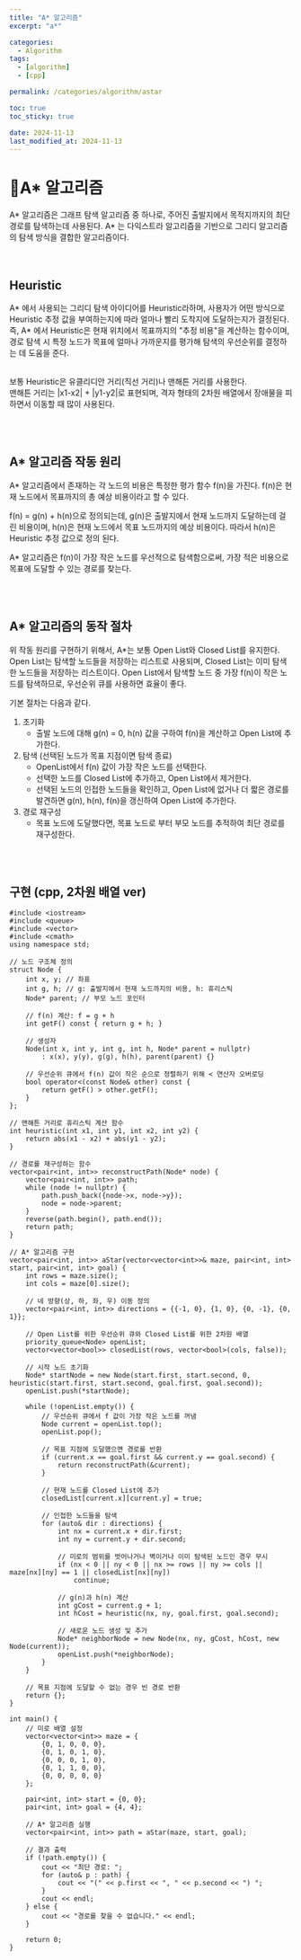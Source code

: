 ```yaml
---
title: "A* 알고리즘"
excerpt: "a*"

categories:
  - Algorithm
tags:
  - [algorithm]
  - [cpp]

permalink: /categories/algorithm/astar

toc: true
toc_sticky: true

date: 2024-11-13
last_modified_at: 2024-11-13
---
```


# 🦥A* 알고리즘
A* 알고리즘은 그래프 탐색 알고리즘 중 하나로, 주어진 출발지에서 목적지까지의 최단 경로를 탐색하는데 사용된다. A* 는 다익스트라 알고리즘을 기반으로 그리디 알고리즘의 탐색 방식을 결합한 알고리즘이다. <br>
<br><br>


## Heuristic
A* 에서 사용되는 그리디 탐색 아이디어를 Heuristic라하며, 사용자가 어떤 방식으로 Heuristic 추정 값을 부여하는지에 따라 얼마나 빨리 도착지에 도달하는지가 결정된다. 즉, A* 에서 Heuristic은 현재 위치에서 목표까지의 "추정 비용"을 계산하는 함수이며, 경로 탐색 시 특정 노드가 목표에 얼마나 가까운지를 평가해 탐색의 우선순위를 결정하는 데 도움을 준다. <br>
<br>

보통 Heuristic은 유클리디안 거리(직선 거리)나 맨해튼 거리를 사용한다. <br>
맨해튼 거리는 |x1-x2| + |y1-y2|로 표현되며, 격자 형태의 2차원 배열에서 장애물을 피하면서 이동할 때 많이 사용된다.


<br><br>


## A* 알고리즘 작동 원리
A* 알고리즘에서 존재하는 각 노드의 비용은 특정한 평가 함수 f(n)을 가진다. f(n)은 현재 노드에서 목표까지의 총 예상 비용이라고 할 수 있다. <br>

f(n) = g(n) + h(n)으로 정의되는데, g(n)은 출발지에서 현재 노드까지 도달하는데 걸린 비용이며, h(n)은 현재 노드에서 목표 노드까지의 예상 비용이다. 따라서 h(n)은 Heuristic 추정 값으로 정의 된다. <br>

A* 알고리즘은 f(n)이 가장 작은 노드를 우선적으로 탐색함으로써, 가장 적은 비용으로 목표에 도달할 수 있는 경로를 찾는다.

<br><br>


## A* 알고리즘의 동작 절차
위 작동 원리를 구현하기 위해서, A*는 보통 Open List와 Closed List를 유지한다. Open List는 탐색할 노드들을 저장하는 리스트로 사용되며, Closed List는 이미 탐색한 노드들을 저장하는 리스트이다. Open List에서 탐색할 노드 중 가장 f(n)이 작은 노드를 탐색하므로, 우선순위 큐를 사용하면 효율이 좋다.
<br>

기본 절차는 다음과 같다.
1. 초기화
    - 출발 노드에 대해 g(n) = 0, h(n) 값을 구하여 f(n)을 계산하고 Open List에 추가한다.
2. 탐색 (선택된 노드가 목표 지점이면 탐색 종료)
    - OpenList에서 f(n) 값이 가장 작은 노드를 선택한다. 
    - 선택한 노드를 Closed List에 추가하고, Open List에서 제거한다.
    - 선택된 노드의 인접한 노드들을 확인하고, Open List에 없거나 더 짧은 경로를 발견하면 g(n), h(n), f(n)을 갱신하여 Open List에 추가한다.
3. 경로 재구성
    - 목표 노드에 도달했다면, 목표 노드로 부터 부모 노드를 추적하여 최단 경로를 재구성한다.


<br><br>



## 구현 (cpp, 2차원 배열 ver)

```
#include <iostream>
#include <queue>
#include <vector>
#include <cmath>
using namespace std;

// 노드 구조체 정의
struct Node {
    int x, y; // 좌표
    int g, h; // g: 출발지에서 현재 노드까지의 비용, h: 휴리스틱
    Node* parent; // 부모 노드 포인터

    // f(n) 계산: f = g + h
    int getF() const { return g + h; }

    // 생성자
    Node(int x, int y, int g, int h, Node* parent = nullptr)
        : x(x), y(y), g(g), h(h), parent(parent) {}

    // 우선순위 큐에서 f(n) 값이 작은 순으로 정렬하기 위해 < 연산자 오버로딩
    bool operator<(const Node& other) const {
        return getF() > other.getF();
    }
};

// 맨해튼 거리로 휴리스틱 계산 함수
int heuristic(int x1, int y1, int x2, int y2) {
    return abs(x1 - x2) + abs(y1 - y2);
}

// 경로를 재구성하는 함수
vector<pair<int, int>> reconstructPath(Node* node) {
    vector<pair<int, int>> path;
    while (node != nullptr) {
        path.push_back({node->x, node->y});
        node = node->parent;
    }
    reverse(path.begin(), path.end());
    return path;
}

// A* 알고리즘 구현
vector<pair<int, int>> aStar(vector<vector<int>>& maze, pair<int, int> start, pair<int, int> goal) {
    int rows = maze.size();
    int cols = maze[0].size();

    // 네 방향(상, 하, 좌, 우) 이동 정의
    vector<pair<int, int>> directions = {{-1, 0}, {1, 0}, {0, -1}, {0, 1}};

    // Open List를 위한 우선순위 큐와 Closed List를 위한 2차원 배열
    priority_queue<Node> openList;
    vector<vector<bool>> closedList(rows, vector<bool>(cols, false));

    // 시작 노드 초기화
    Node* startNode = new Node(start.first, start.second, 0, heuristic(start.first, start.second, goal.first, goal.second));
    openList.push(*startNode);

    while (!openList.empty()) {
        // 우선순위 큐에서 f 값이 가장 작은 노드를 꺼냄
        Node current = openList.top();
        openList.pop();

        // 목표 지점에 도달했으면 경로를 반환
        if (current.x == goal.first && current.y == goal.second) {
            return reconstructPath(&current);
        }

        // 현재 노드를 Closed List에 추가
        closedList[current.x][current.y] = true;

        // 인접한 노드들을 탐색
        for (auto& dir : directions) {
            int nx = current.x + dir.first;
            int ny = current.y + dir.second;

            // 미로의 범위를 벗어나거나 벽이거나 이미 탐색된 노드인 경우 무시
            if (nx < 0 || ny < 0 || nx >= rows || ny >= cols || maze[nx][ny] == 1 || closedList[nx][ny])
                continue;

            // g(n)과 h(n) 계산
            int gCost = current.g + 1;
            int hCost = heuristic(nx, ny, goal.first, goal.second);

            // 새로운 노드 생성 및 추가
            Node* neighborNode = new Node(nx, ny, gCost, hCost, new Node(current));
            openList.push(*neighborNode);
        }
    }

    // 목표 지점에 도달할 수 없는 경우 빈 경로 반환
    return {};
}

int main() {
    // 미로 배열 설정
    vector<vector<int>> maze = {
        {0, 1, 0, 0, 0},
        {0, 1, 0, 1, 0},
        {0, 0, 0, 1, 0},
        {0, 1, 1, 0, 0},
        {0, 0, 0, 0, 0}
    };

    pair<int, int> start = {0, 0};
    pair<int, int> goal = {4, 4};

    // A* 알고리즘 실행
    vector<pair<int, int>> path = aStar(maze, start, goal);

    // 결과 출력
    if (!path.empty()) {
        cout << "최단 경로: ";
        for (auto& p : path) {
            cout << "(" << p.first << ", " << p.second << ") ";
        }
        cout << endl;
    } else {
        cout << "경로를 찾을 수 없습니다." << endl;
    }

    return 0;
}

```


